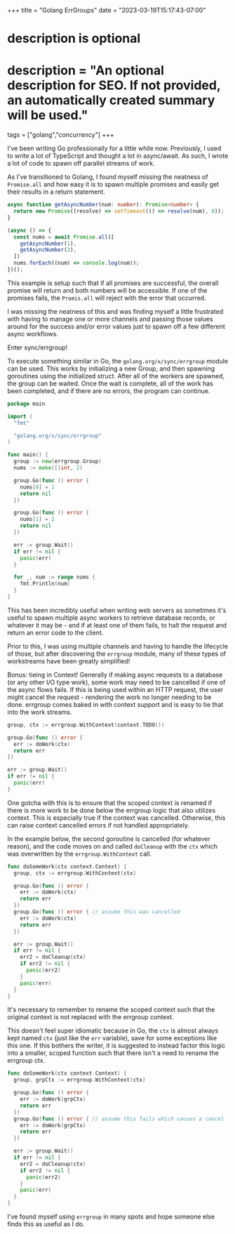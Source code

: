 +++
title = "Golang ErrGroups"
date = "2023-03-19T15:17:43-07:00"

#
# description is optional
#
# description = "An optional description for SEO. If not provided, an automatically created summary will be used."

tags = ["golang","concurrency"]
+++

I've been writing Go professionally for a little while now. Previously, I used to write a lot of TypeScript and thought a lot in async/await. As such, I wrote a lot of code to spawn off parallel streams of work.

As I've transitioned to Golang, I found myself missing the neatness of `Promise.all` and how easy it is to spawn multiple promises and easily get their results in a return statement.

```ts
async function getAsyncNumber(num: number): Promise<number> {
  return new Promise((resolve) => setTimeout(() => resolve(num), 0));
}

(async () => {
  const nums = await Promise.all([
    getAsyncNumber(1),
    getAsyncNumber(2),
  ])
  nums.forEach((num) => console.log(num));
})();
```

This example is setup such that if all promises are successful, the overall promise will return and both numbers will be accessible. If one of the promises fails, the `Promis.all` will reject with the error that occurred.

I was missing the neatness of this and was finding myself a little frustrated with having to manage one or more channels and passing those values around for the success and/or error values just to spawn off a few different async workflows.

Enter sync/errgroup!

To execute something similar in Go, the `golang.org/x/sync/errgroup` module can be used.
This works by initializing a new Group, and then spawning goroutines using the initialized struct. After all of the workers are spawned, the group can be waited.
Once the wait is complete, all of the work has been completed, and if there are no errors, the program can continue.

```go
package main

import (
  "fmt"

  "golang.org/x/sync/errgroup"
)

func main() {
  group := new(errgroup.Group)
  nums := make([]int, 2)

  group.Go(func () error {
    nums[0] = 1
    return nil
  })

  group.Go(func () error {
    nums[1] = 2
    return nil
  })

  err := group.Wait()
  if err != nil {
    panic(err)
  }

  for _, num := range nums {
    fmt.Println(num)
  }
}
```

This has been incredibly useful when writing web servers as sometimes it's useful to spawn multiple async workers to retrieve database records, or whatever it may be - and if at least one of them fails, to halt the request and return an error code to the client.

Prior to this, I was using multiple channels and having to handle the lifecycle of those, but after discovering the `errgroup` module, many of these types of workstreams have been greatly simplified!

Bonus: tieing in Context!
Generally if making async requests to a database (or any other I/O type work), some work may need to be cancelled if one of the async flows fails. If this is being used within an HTTP request, the user might cancel the request - rendering the work no longer needing to be done.
errgroup comes baked in with context support and is easy to tie that into the work streams.

```go
group, ctx := errgroup.WithContext(context.TODO())

group.Go(func () error {
  err := doWork(ctx)
  return err
})

err := group.Wait()
if err != nil {
  panic(err)
}
```

One gotcha with this is to ensure that the scoped context is renamed if there is more work to be done below the errgroup logic that also utilizes context. This is especially true if the context was cancelled. Otherwise, this can raise context cancelled errors if not handled appropriately.

In the example below, the second goroutine is cancelled (for whatever reason), and the code moves on and called `doCleanup` with the `ctx` which was overwritten by the `errgroup.WithContext` call.

```go
func doSomeWork(ctx context.Context) {
  group, ctx := errgroup.WithContext(ctx)

  group.Go(func () error {
    err := doWork(ctx)
    return err
  })
  group.Go(func () error { // assume this was cancelled
    err := doWork(ctx)
    return err
  })

  err := group.Wait()
  if err != nil {
    err2 = doCleanup(ctx)
    if err2 != nil {
      panic(err2)
    }
    panic(err)
  }
}
```

It's necessary to remember to rename the scoped context such that the original context is not replaced with the errgroup context.

This doesn't feel super idiomatic because in Go, the `ctx` is almost always kept named `ctx` (just like the `err` variable), save for some exceptions like this one. If this bothers the writer, it is suggested to instead factor this logic into a smaller, scoped function such that there isn't a need to rename the errgroup ctx.

```go
func doSomeWork(ctx context.Context) {
  group, grpCtx := errgroup.WithContext(ctx)

  group.Go(func () error {
    err := doWork(grpCtx)
    return err
  })
  group.Go(func () error { // assume this fails which causes a cancel
    err := doWork(grpCtx)
    return err
  })

  err := group.Wait()
  if err != nil {
    err2 = doCleanup(ctx)
    if err2 != nil {
      panic(err2)
    }
    panic(err)
  }
}
```

I've found myself using `errgroup` in many spots and hope someone else finds this as useful as I do.
